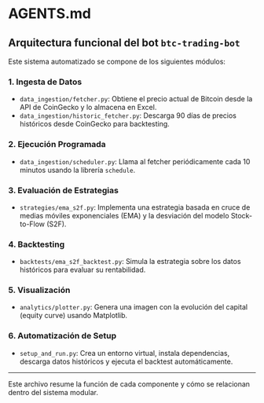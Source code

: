 # AGENTS.md

## Arquitectura funcional del bot `btc-trading-bot`

Este sistema automatizado se compone de los siguientes módulos:

### 1. Ingesta de Datos
- `data_ingestion/fetcher.py`: Obtiene el precio actual de Bitcoin desde la API de CoinGecko y lo almacena en Excel.
- `data_ingestion/historic_fetcher.py`: Descarga 90 días de precios históricos desde CoinGecko para backtesting.

### 2. Ejecución Programada
- `data_ingestion/scheduler.py`: Llama al fetcher periódicamente cada 10 minutos usando la librería `schedule`.

### 3. Evaluación de Estrategias
- `strategies/ema_s2f.py`: Implementa una estrategia basada en cruce de medias móviles exponenciales (EMA) y la desviación del modelo Stock-to-Flow (S2F).

### 4. Backtesting
- `backtests/ema_s2f_backtest.py`: Simula la estrategia sobre los datos históricos para evaluar su rentabilidad.

### 5. Visualización
- `analytics/plotter.py`: Genera una imagen con la evolución del capital (equity curve) usando Matplotlib.

### 6. Automatización de Setup
- `setup_and_run.py`: Crea un entorno virtual, instala dependencias, descarga datos históricos y ejecuta el backtest automáticamente.

---

Este archivo resume la función de cada componente y cómo se relacionan dentro del sistema modular.
